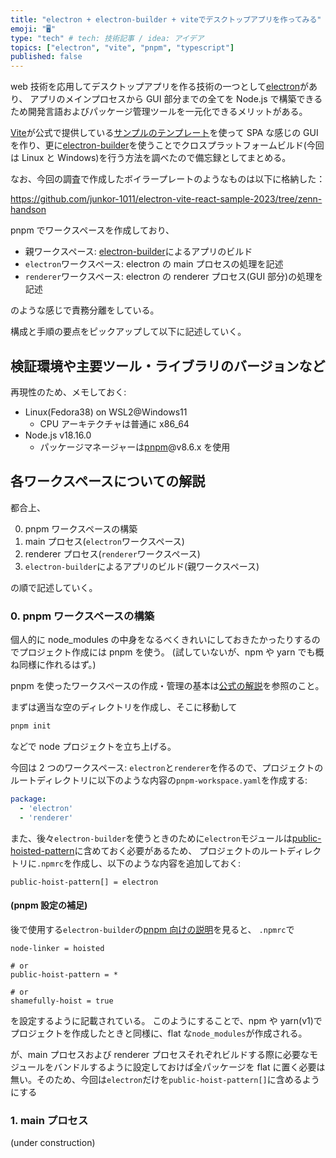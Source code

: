 ```yaml
---
title: "electron + electron-builder + viteでデスクトップアプリを作ってみる"
emoji: "🖥"
type: "tech" # tech: 技術記事 / idea: アイデア
topics: ["electron", "vite", "pnpm", "typescript"]
published: false
---
```


web 技術を応用してデスクトップアプリを作る技術の一つとして[electron](https://www.electronjs.org/ja/)があり、
アプリのメインプロセスから GUI 部分までの全てを Node.js で構築できるため開発言語およびパッケージ管理ツールを一元化できるメリットがある。

[Vite](https://ja.vitejs.dev/)が公式で提供している[サンプルのテンプレート](https://ja.vitejs.dev/guide/#vite-%E3%82%92%E3%82%AA%E3%83%B3%E3%83%A9%E3%82%A4%E3%83%B3%E3%81%A6%E3%82%99%E8%A9%A6%E3%81%99)を使って SPA な感じの GUI を作り、更に[electron-builder](https://www.electron.build/)を使うことでクロスプラットフォームビルド(今回は Linux と Windows)を行う方法を調べたので備忘録としてまとめる。

なお、今回の調査で作成したボイラープレートのようなものは以下に格納した：

https://github.com/junkor-1011/electron-vite-react-sample-2023/tree/zenn-handson

pnpm でワークスペースを作成しており、

- 親ワークスペース: [electron-builder](https://www.electron.build/)によるアプリのビルド
- `electron`ワークスペース: electron の main プロセスの処理を記述
- `renderer`ワークスペース: electron の renderer プロセス(GUI 部分)の処理を記述

のような感じで責務分離をしている。

構成と手順の要点をピックアップして以下に記述していく。

## 検証環境や主要ツール・ライブラリのバージョンなど

再現性のため、メモしておく:

- Linux(Fedora38) on WSL2@Windows11
  - CPU アーキテクチャは普通に x86_64
- Node.js v18.16.0
  - パッケージマネージャーは[pnpm](https://pnpm.io/ja/)@v8.6.x を使用

## 各ワークスペースについての解説

都合上、

0. pnpm ワークスペースの構築
1. main プロセス(`electron`ワークスペース)
2. renderer プロセス(`renderer`ワークスペース)
3. `electron-builder`によるアプリのビルド(親ワークスペース)

の順で記述していく。

### 0. pnpm ワークスペースの構築

個人的に node_modules の中身をなるべくきれいにしておきたかったりするのでプロジェクト作成には pnpm を使う。
(試していないが、npm や yarn でも概ね同様に作れるはず。)

pnpm を使ったワークスペースの作成・管理の基本は[公式の解説](https://pnpm.io/ja/workspaces)を参照のこと。

まずは適当な空のディレクトリを作成し、そこに移動して

```bash
pnpm init
```

などで node プロジェクトを立ち上げる。

今回は 2 つのワークスペース: `electron`と`renderer`を作るので、プロジェクトのルートディレクトリに以下のような内容の`pnpm-workspace.yaml`を作成する:

```yaml:pnpm-workspace.yaml
package:
  - 'electron'
  - 'renderer'
```

また、後々`electron-builder`を使うときのために`electron`モジュールは[public-hoisted-pattern](https://pnpm.io/ja/npmrc#public-hoist-pattern)に含めておく必要があるため、
プロジェクトのルートディレクトリに`.npmrc`を作成し、以下のような内容を追加しておく:

```dosini:npmrc
public-hoist-pattern[] = electron
```

#### (pnpm 設定の補足)

後で使用する`electron-builder`の[pnpm 向けの説明](https://www.electron.build/#note-for-pnpm)を見ると、
`.npmrc`で

```dosini:.npmrc
node-linker = hoisted

# or
public-hoist-pattern = *

# or
shamefully-hoist = true
```

を設定するように記載されている。
このようにすることで、npm や yarn(v1)でプロジェクトを作成したときと同様に、flat な`node_modules`が作成される。

が、main プロセスおよび renderer プロセスそれぞれビルドする際に必要なモジュールをバンドルするように設定しておけば全パッケージを flat に置く必要は無い。そのため、今回は`electron`だけを`public-hoist-pattern[]`に含めるようにする

### 1. main プロセス

(under construction)
